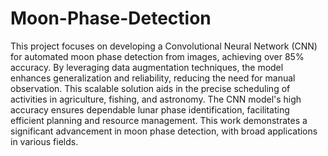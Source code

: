 # Moon-Phase-Detection
This project focuses on developing a Convolutional Neural Network (CNN) for automated moon phase detection from images, achieving over 85% accuracy. By leveraging data augmentation techniques, the model enhances generalization and reliability, reducing the need for manual observation. This scalable solution aids in the precise scheduling of activities in agriculture, fishing, and astronomy. The CNN model's high accuracy ensures dependable lunar phase identification, facilitating efficient planning and resource management. This work demonstrates a significant advancement in moon phase detection, with broad applications in various fields.

